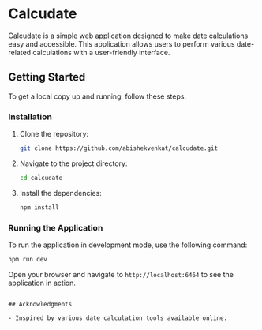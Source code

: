 # Calcudate

Calcudate is a simple web application designed to make date calculations easy and accessible. This application allows users to perform various date-related calculations with a user-friendly interface.

## Getting Started

To get a local copy up and running, follow these steps:

### Installation

1. Clone the repository:
   ```bash
   git clone https://github.com/abishekvenkat/calcudate.git
   ```

2. Navigate to the project directory:
   ```bash
   cd calcudate
   ```

3. Install the dependencies:
   ```bash
   npm install
   ```

### Running the Application

To run the application in development mode, use the following command:
```bash
npm run dev
```

Open your browser and navigate to `http://localhost:6464` to see the application in action.

```

## Acknowledgments

- Inspired by various date calculation tools available online.
